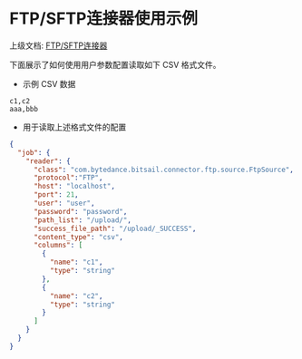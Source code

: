 # FTP/SFTP连接器使用示例

上级文档: [FTP/SFTP连接器](./ftp-v1.md)

下面展示了如何使用用户参数配置读取如下 CSV 格式文件。

- 示例 CSV 数据

```csv
c1,c2
aaa,bbb
```

- 用于读取上述格式文件的配置

```json
{
  "job": {
    "reader": {
      "class": "com.bytedance.bitsail.connector.ftp.source.FtpSource",
      "protocol":"FTP",
      "host": "localhost",
      "port": 21,
      "user": "user",
      "password": "password",
      "path_list": "/upload/",
      "success_file_path": "/upload/_SUCCESS",
      "content_type": "csv",
      "columns": [
        {
          "name": "c1",
          "type": "string"
        },
        {
          "name": "c2",
          "type": "string"
        }
      ]
    }
  }
}
```
